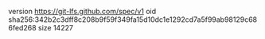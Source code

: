 version https://git-lfs.github.com/spec/v1
oid sha256:342b2c3dff8c208b9f59f349fa15d10dc1e1292cd7a5f99ab98129c686fed268
size 14227
